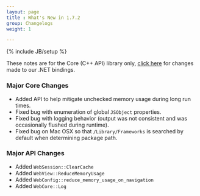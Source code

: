 ```yaml
---
layout: page
title : What's New in 1.7.2
group: Changelogs
weight: 1

---
```

{% include JB/setup %}

<p class="highlight">These notes are for the Core (C++ API) library only, <a href="http://wiki.awesomium.net/changelogs/whats-new-1-7-2.html">click here</a> for changes made to our .NET bindings.</a>


### Major Core Changes

 * Added API to help mitigate unchecked memory usage during long run times.
 * Fixed bug with enumeration of global `JSObject` properties.
 * Fixed bug with logging behavior (output was not consistent and was occasionally flushed during runtime).
 * Fixed bug on Mac OSX so that `/Library/Frameworks` is searched by default when determining package path.

### Major API Changes

 * Added `WebSession::ClearCache`
 * Added `WebView::ReduceMemoryUsage`
 * Added `WebConfig::reduce_memory_usage_on_navigation`
 * Added `WebCore::Log`
